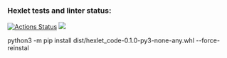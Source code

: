### Hexlet tests and linter status:
[![Actions Status](https://github.com/LUDVIG-BAISER/python-project-83/actions/workflows/hexlet-check.yml/badge.svg)](https://github.com/LUDVIG-BAISER/python-project-83/actions)
<a href="https://codeclimate.com/github/LUDVIG-BAISER/python-project-83/maintainability"><img src="https://api.codeclimate.com/v1/badges/d44500d725dd6b70c3f4/maintainability" /></a>

python3 -m pip install dist/hexlet_code-0.1.0-py3-none-any.whl --force-reinstal     